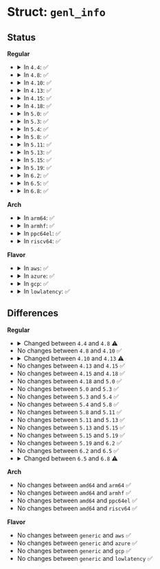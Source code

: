 # Struct: <code>genl_info</code>

## Status
<b>Regular</b>
<ul>
<li>
<details>
<summary>In <code>4.4</code>: ✅</summary>

```c
struct genl_info {
    u32 snd_seq;
    u32 snd_portid;
    struct nlmsghdr *nlhdr;
    struct genlmsghdr *genlhdr;
    void *userhdr;
    struct nlattr **attrs;
    possible_net_t _net;
    void * user_ptr[2];
    struct sock *dst_sk;
};
```
</details>
</li>
<li>
<details>
<summary>In <code>4.8</code>: ✅</summary>

```c
struct genl_info {
    u32 snd_seq;
    u32 snd_portid;
    struct nlmsghdr *nlhdr;
    struct genlmsghdr *genlhdr;
    void *userhdr;
    struct nlattr **attrs;
    possible_net_t _net;
    void * user_ptr[2];
};
```
</details>
</li>
<li>
<details>
<summary>In <code>4.10</code>: ✅</summary>

```c
struct genl_info {
    u32 snd_seq;
    u32 snd_portid;
    struct nlmsghdr *nlhdr;
    struct genlmsghdr *genlhdr;
    void *userhdr;
    struct nlattr **attrs;
    possible_net_t _net;
    void * user_ptr[2];
};
```
</details>
</li>
<li>
<details>
<summary>In <code>4.13</code>: ✅</summary>

```c
struct genl_info {
    u32 snd_seq;
    u32 snd_portid;
    struct nlmsghdr *nlhdr;
    struct genlmsghdr *genlhdr;
    void *userhdr;
    struct nlattr **attrs;
    possible_net_t _net;
    void * user_ptr[2];
    struct netlink_ext_ack *extack;
};
```
</details>
</li>
<li>
<details>
<summary>In <code>4.15</code>: ✅</summary>

```c
struct genl_info {
    u32 snd_seq;
    u32 snd_portid;
    struct nlmsghdr *nlhdr;
    struct genlmsghdr *genlhdr;
    void *userhdr;
    struct nlattr **attrs;
    possible_net_t _net;
    void * user_ptr[2];
    struct netlink_ext_ack *extack;
};
```
</details>
</li>
<li>
<details>
<summary>In <code>4.18</code>: ✅</summary>

```c
struct genl_info {
    u32 snd_seq;
    u32 snd_portid;
    struct nlmsghdr *nlhdr;
    struct genlmsghdr *genlhdr;
    void *userhdr;
    struct nlattr **attrs;
    possible_net_t _net;
    void * user_ptr[2];
    struct netlink_ext_ack *extack;
};
```
</details>
</li>
<li>
<details>
<summary>In <code>5.0</code>: ✅</summary>

```c
struct genl_info {
    u32 snd_seq;
    u32 snd_portid;
    struct nlmsghdr *nlhdr;
    struct genlmsghdr *genlhdr;
    void *userhdr;
    struct nlattr **attrs;
    possible_net_t _net;
    void * user_ptr[2];
    struct netlink_ext_ack *extack;
};
```
</details>
</li>
<li>
<details>
<summary>In <code>5.3</code>: ✅</summary>

```c
struct genl_info {
    u32 snd_seq;
    u32 snd_portid;
    struct nlmsghdr *nlhdr;
    struct genlmsghdr *genlhdr;
    void *userhdr;
    struct nlattr **attrs;
    possible_net_t _net;
    void * user_ptr[2];
    struct netlink_ext_ack *extack;
};
```
</details>
</li>
<li>
<details>
<summary>In <code>5.4</code>: ✅</summary>

```c
struct genl_info {
    u32 snd_seq;
    u32 snd_portid;
    struct nlmsghdr *nlhdr;
    struct genlmsghdr *genlhdr;
    void *userhdr;
    struct nlattr **attrs;
    possible_net_t _net;
    void * user_ptr[2];
    struct netlink_ext_ack *extack;
};
```
</details>
</li>
<li>
<details>
<summary>In <code>5.8</code>: ✅</summary>

```c
struct genl_info {
    u32 snd_seq;
    u32 snd_portid;
    struct nlmsghdr *nlhdr;
    struct genlmsghdr *genlhdr;
    void *userhdr;
    struct nlattr **attrs;
    possible_net_t _net;
    void * user_ptr[2];
    struct netlink_ext_ack *extack;
};
```
</details>
</li>
<li>
<details>
<summary>In <code>5.11</code>: ✅</summary>

```c
struct genl_info {
    u32 snd_seq;
    u32 snd_portid;
    struct nlmsghdr *nlhdr;
    struct genlmsghdr *genlhdr;
    void *userhdr;
    struct nlattr **attrs;
    possible_net_t _net;
    void * user_ptr[2];
    struct netlink_ext_ack *extack;
};
```
</details>
</li>
<li>
<details>
<summary>In <code>5.13</code>: ✅</summary>

```c
struct genl_info {
    u32 snd_seq;
    u32 snd_portid;
    struct nlmsghdr *nlhdr;
    struct genlmsghdr *genlhdr;
    void *userhdr;
    struct nlattr **attrs;
    possible_net_t _net;
    void * user_ptr[2];
    struct netlink_ext_ack *extack;
};
```
</details>
</li>
<li>
<details>
<summary>In <code>5.15</code>: ✅</summary>

```c
struct genl_info {
    u32 snd_seq;
    u32 snd_portid;
    struct nlmsghdr *nlhdr;
    struct genlmsghdr *genlhdr;
    void *userhdr;
    struct nlattr **attrs;
    possible_net_t _net;
    void * user_ptr[2];
    struct netlink_ext_ack *extack;
};
```
</details>
</li>
<li>
<details>
<summary>In <code>5.19</code>: ✅</summary>

```c
struct genl_info {
    u32 snd_seq;
    u32 snd_portid;
    struct nlmsghdr *nlhdr;
    struct genlmsghdr *genlhdr;
    void *userhdr;
    struct nlattr **attrs;
    possible_net_t _net;
    void * user_ptr[2];
    struct netlink_ext_ack *extack;
};
```
</details>
</li>
<li>
<details>
<summary>In <code>6.2</code>: ✅</summary>

```c
struct genl_info {
    u32 snd_seq;
    u32 snd_portid;
    struct nlmsghdr *nlhdr;
    struct genlmsghdr *genlhdr;
    void *userhdr;
    struct nlattr **attrs;
    possible_net_t _net;
    void * user_ptr[2];
    struct netlink_ext_ack *extack;
};
```
</details>
</li>
<li>
<details>
<summary>In <code>6.5</code>: ✅</summary>

```c
struct genl_info {
    u32 snd_seq;
    u32 snd_portid;
    struct nlmsghdr *nlhdr;
    struct genlmsghdr *genlhdr;
    void *userhdr;
    struct nlattr **attrs;
    possible_net_t _net;
    void * user_ptr[2];
    struct netlink_ext_ack *extack;
};
```
</details>
</li>
<li>
<details>
<summary>In <code>6.8</code>: ✅</summary>

```c
struct genl_info {
    u32 snd_seq;
    u32 snd_portid;
    const struct genl_family *family;
    const struct nlmsghdr *nlhdr;
    struct genlmsghdr *genlhdr;
    struct nlattr **attrs;
    possible_net_t _net;
    void * user_ptr[2];
    struct netlink_ext_ack *extack;
};
```
</details>
</li>
</ul>
<b>Arch</b>
<ul>
<li>
<details>
<summary>In <code>arm64</code>: ✅</summary>

```c
struct genl_info {
    u32 snd_seq;
    u32 snd_portid;
    struct nlmsghdr *nlhdr;
    struct genlmsghdr *genlhdr;
    void *userhdr;
    struct nlattr **attrs;
    possible_net_t _net;
    void * user_ptr[2];
    struct netlink_ext_ack *extack;
};
```
</details>
</li>
<li>
<details>
<summary>In <code>armhf</code>: ✅</summary>

```c
struct genl_info {
    u32 snd_seq;
    u32 snd_portid;
    struct nlmsghdr *nlhdr;
    struct genlmsghdr *genlhdr;
    void *userhdr;
    struct nlattr **attrs;
    possible_net_t _net;
    void * user_ptr[2];
    struct netlink_ext_ack *extack;
};
```
</details>
</li>
<li>
<details>
<summary>In <code>ppc64el</code>: ✅</summary>

```c
struct genl_info {
    u32 snd_seq;
    u32 snd_portid;
    struct nlmsghdr *nlhdr;
    struct genlmsghdr *genlhdr;
    void *userhdr;
    struct nlattr **attrs;
    possible_net_t _net;
    void * user_ptr[2];
    struct netlink_ext_ack *extack;
};
```
</details>
</li>
<li>
<details>
<summary>In <code>riscv64</code>: ✅</summary>

```c
struct genl_info {
    u32 snd_seq;
    u32 snd_portid;
    struct nlmsghdr *nlhdr;
    struct genlmsghdr *genlhdr;
    void *userhdr;
    struct nlattr **attrs;
    possible_net_t _net;
    void * user_ptr[2];
    struct netlink_ext_ack *extack;
};
```
</details>
</li>
</ul>
<b>Flavor</b>
<ul>
<li>
<details>
<summary>In <code>aws</code>: ✅</summary>

```c
struct genl_info {
    u32 snd_seq;
    u32 snd_portid;
    struct nlmsghdr *nlhdr;
    struct genlmsghdr *genlhdr;
    void *userhdr;
    struct nlattr **attrs;
    possible_net_t _net;
    void * user_ptr[2];
    struct netlink_ext_ack *extack;
};
```
</details>
</li>
<li>
<details>
<summary>In <code>azure</code>: ✅</summary>

```c
struct genl_info {
    u32 snd_seq;
    u32 snd_portid;
    struct nlmsghdr *nlhdr;
    struct genlmsghdr *genlhdr;
    void *userhdr;
    struct nlattr **attrs;
    possible_net_t _net;
    void * user_ptr[2];
    struct netlink_ext_ack *extack;
};
```
</details>
</li>
<li>
<details>
<summary>In <code>gcp</code>: ✅</summary>

```c
struct genl_info {
    u32 snd_seq;
    u32 snd_portid;
    struct nlmsghdr *nlhdr;
    struct genlmsghdr *genlhdr;
    void *userhdr;
    struct nlattr **attrs;
    possible_net_t _net;
    void * user_ptr[2];
    struct netlink_ext_ack *extack;
};
```
</details>
</li>
<li>
<details>
<summary>In <code>lowlatency</code>: ✅</summary>

```c
struct genl_info {
    u32 snd_seq;
    u32 snd_portid;
    struct nlmsghdr *nlhdr;
    struct genlmsghdr *genlhdr;
    void *userhdr;
    struct nlattr **attrs;
    possible_net_t _net;
    void * user_ptr[2];
    struct netlink_ext_ack *extack;
};
```
</details>
</li>
</ul>

## Differences
<b>Regular</b>
<ul>
<li>
<details>
<summary>Changed between <code>4.4</code> and <code>4.8</code> ⚠️</summary>
<ul>
<li>
<b>Field removed. </b>
<code>struct sock *dst_sk</code>
</li>
</ul>
</details>
</li>
<li>
No changes between <code>4.8</code> and <code>4.10</code> ✅
</li>
<li>
<details>
<summary>Changed between <code>4.10</code> and <code>4.13</code> ⚠️</summary>
<ul>
<li>
<b>Field added. </b>
<code>struct netlink_ext_ack *extack</code>
</li>
</ul>
</details>
</li>
<li>
No changes between <code>4.13</code> and <code>4.15</code> ✅
</li>
<li>
No changes between <code>4.15</code> and <code>4.18</code> ✅
</li>
<li>
No changes between <code>4.18</code> and <code>5.0</code> ✅
</li>
<li>
No changes between <code>5.0</code> and <code>5.3</code> ✅
</li>
<li>
No changes between <code>5.3</code> and <code>5.4</code> ✅
</li>
<li>
No changes between <code>5.4</code> and <code>5.8</code> ✅
</li>
<li>
No changes between <code>5.8</code> and <code>5.11</code> ✅
</li>
<li>
No changes between <code>5.11</code> and <code>5.13</code> ✅
</li>
<li>
No changes between <code>5.13</code> and <code>5.15</code> ✅
</li>
<li>
No changes between <code>5.15</code> and <code>5.19</code> ✅
</li>
<li>
No changes between <code>5.19</code> and <code>6.2</code> ✅
</li>
<li>
No changes between <code>6.2</code> and <code>6.5</code> ✅
</li>
<li>
<details>
<summary>Changed between <code>6.5</code> and <code>6.8</code> ⚠️</summary>
<ul>
<li>
<b>Field added. </b>
<code>const struct genl_family *family</code>
</li>
<li>
<b>Field removed. </b>
<code>void *userhdr</code>
</li>
<li>
<b>Field type changed. </b>
<code>struct nlmsghdr *nlhdr</code> ➡️ <code>const struct nlmsghdr *nlhdr</code>
</li>
</ul>
</details>
</li>
</ul>
<b>Arch</b>
<ul>
<li>
No changes between <code>amd64</code> and <code>arm64</code> ✅
</li>
<li>
No changes between <code>amd64</code> and <code>armhf</code> ✅
</li>
<li>
No changes between <code>amd64</code> and <code>ppc64el</code> ✅
</li>
<li>
No changes between <code>amd64</code> and <code>riscv64</code> ✅
</li>
</ul>
<b>Flavor</b>
<ul>
<li>
No changes between <code>generic</code> and <code>aws</code> ✅
</li>
<li>
No changes between <code>generic</code> and <code>azure</code> ✅
</li>
<li>
No changes between <code>generic</code> and <code>gcp</code> ✅
</li>
<li>
No changes between <code>generic</code> and <code>lowlatency</code> ✅
</li>
</ul>
